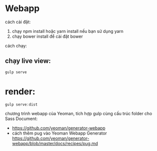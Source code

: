 # Webapp
cách cài đặt:
1. chạy npm install hoặc yarn install nếu bạn sử dụng yarn
2. chạy bower install để cài đặt bower

cách chạy:
##   chạy live view:
```javascript
gulp serve
```
#   render:
```javascript
gulp serve:dist
```

chương trình webapp của Yeoman, tích hợp gulp cùng cấu trúc folder cho Sass
Document:
* https://github.com/yeoman/generator-webapp
* cách thêm pug vào Yeoman Webapp Generator
  https://github.com/yeoman/generator-webapp/blob/master/docs/recipes/pug.md
    

